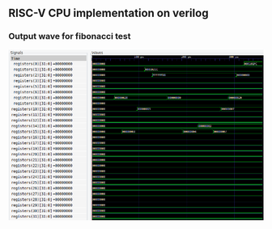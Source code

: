 ## RISC-V CPU implementation on verilog

### Output wave for fibonacci test

![My animated logo](img/fib.png)
